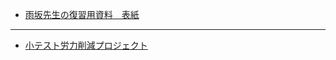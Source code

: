 * [雨坂先生の復習用資料　表紙](https://teacheramesaka.github.io/studyfiles/)

-----
* [小テスト労力削減プロジェクト](googleforquiz.md)